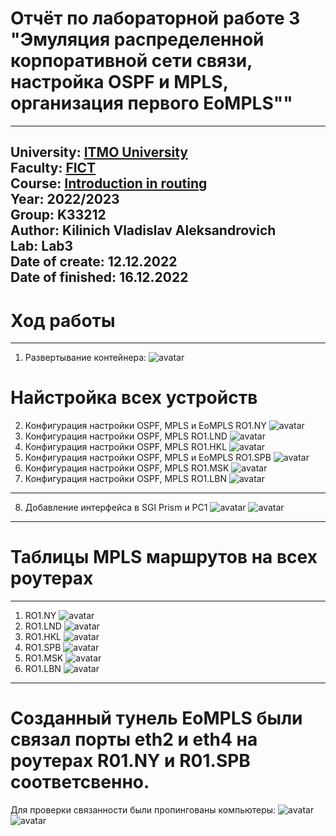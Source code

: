 # Отчёт по лабораторной работе 3 "Эмуляция распределенной корпоративной сети связи, настройка OSPF и MPLS, организация первого EoMPLS""
---
University: [ITMO University](https://itmo.ru/ru/)  
Faculty: [FICT](https://fict.itmo.ru)  
Course: [Introduction in routing](https://github.com/itmo-ict-faculty/introduction-in-routing)  
Year: 2022/2023  
Group: K33212  
Author: Kilinich Vladislav Aleksandrovich  
Lab: Lab3  
Date of create: 12.12.2022  
Date of finished: 16.12.2022  
---
# Ход работы
---
1) Развертывание контейнера:
![avatar](https://github.com/Vladkilinichh/2022_2023-introduction_in_routing-k33212-Kilinich-Vladislav/blob/main/lab3/images/Снимок.PNG?raw=true)
# Найстройка всех устройств
2) Конфигурация настройки OSPF, MPLS и EoMPLS RO1.NY
![avatar](https://github.com/Vladkilinichh/2022_2023-introduction_in_routing-k33212-Kilinich-Vladislav/blob/main/lab3/images/1.PNG?raw=true)
3) Конфигурация настройки OSPF, MPLS RO1.LND
![avatar](https://github.com/Vladkilinichh/2022_2023-introduction_in_routing-k33212-Kilinich-Vladislav/blob/main/lab3/images/2.PNG?raw=true)
4) Конфигурация настройки OSPF, MPLS RO1.HKL
![avatar](https://github.com/Vladkilinichh/2022_2023-introduction_in_routing-k33212-Kilinich-Vladislav/blob/main/lab3/images/4.PNG?raw=true)
5) Конфигурация настройки OSPF, MPLS и EoMPLS RO1.SPB
![avatar](https://github.com/Vladkilinichh/2022_2023-introduction_in_routing-k33212-Kilinich-Vladislav/blob/main/lab3/images/SPB.PNG?raw=true)
6) Конфигурация настройки OSPF, MPLS RO1.MSK
![avatar](https://github.com/Vladkilinichh/2022_2023-introduction_in_routing-k33212-Kilinich-Vladislav/blob/main/lab3/images/5.PNG?raw=true)
7) Конфигурация настройки OSPF, MPLS RO1.LBN
![avatar](https://github.com/Vladkilinichh/2022_2023-introduction_in_routing-k33212-Kilinich-Vladislav/blob/main/lab3/images/3.PNG?raw=true)
---
8) Добавление интерфейса в SGI Prism и PC1
![avatar](https://github.com/Vladkilinichh/2022_2023-introduction_in_routing-k33212-Kilinich-Vladislav/blob/main/lab3/images/8.PNG?raw=true)
![avatar](https://github.com/Vladkilinichh/2022_2023-introduction_in_routing-k33212-Kilinich-Vladislav/blob/main/lab3/images/9.PNG?raw=true)
---
# Таблицы MPLS маршрутов на всех роутерах
---
1. RO1.NY
![avatar](https://github.com/Vladkilinichh/2022_2023-introduction_in_routing-k33212-Kilinich-Vladislav/blob/main/lab3/images/NY_MPLS.PNG?raw=true)
2. RO1.LND
![avatar](https://github.com/Vladkilinichh/2022_2023-introduction_in_routing-k33212-Kilinich-Vladislav/blob/main/lab3/images/LND_MPLS.PNG?raw=true)
3. RO1.HKL
![avatar](https://github.com/Vladkilinichh/2022_2023-introduction_in_routing-k33212-Kilinich-Vladislav/blob/main/lab3/images/hki_mpls.PNG?raw=true)
4. RO1.SPB
![avatar](https://github.com/Vladkilinichh/2022_2023-introduction_in_routing-k33212-Kilinich-Vladislav/blob/main/lab3/images/hki_mpls.PNG?raw=true)
5. RO1.MSK
![avatar](https://github.com/Vladkilinichh/2022_2023-introduction_in_routing-k33212-Kilinich-Vladislav/blob/main/lab3/images/msk_mpls.PNG?raw=true)
6. RO1.LBN
![avatar](https://github.com/Vladkilinichh/2022_2023-introduction_in_routing-k33212-Kilinich-Vladislav/blob/main/lab3/images/LBN_MPLS.PNG?raw=true)
---
# Созданный тунель EoMPLS были связал порты eth2 и eth4 на роутерах R01.NY и R01.SPB соответсвенно.
Для проверки связанности были пропингованы компьютеры:
![avatar](https://github.com/Vladkilinichh/2022_2023-introduction_in_routing-k33212-Kilinich-Vladislav/blob/main/lab3/images/10.PNG?raw=true)
![avatar](https://github.com/Vladkilinichh/2022_2023-introduction_in_routing-k33212-Kilinich-Vladislav/blob/main/lab3/images/11.PNG?raw=true)






